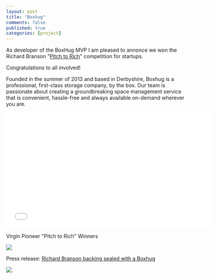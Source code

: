 ```yaml
---
layout: post
title: "Boxhug"
comments: false
published: true
categories: [project]
---
```


As developer of the BoxHug MVP I am pleased to annonce we won the Richard
Branson "[Pitch to Rich](http://www.virginmediapioneers.com/2014/03/pitch-to-rich-competition-win-the-chance-to-pitch-to-richard-branson/)" competition for startups.

Congratulations to all involved!

<!--more-->

Founded in the summer of 2013 and based in Derbyshire, Boxhug is a
professional, first-class storage company, by the box. Our team is passionate
about creating a groundbreaking space management service that is convenient,
hassle-free and always available on-demand wherever you are.

<iframe allowfullscreen="" frameborder="0" height="315"
src="//www.youtube.com/embed/zaavuvuU6mw" width="560"></iframe>

Virgin Pioneer "Pitch to Rich" Winners

<img src="http://about.virginmedia.com/images/press_releases/IgorRubets02.JPG" />

Press release: [Richard Branson backing sealed with a Boxhug](http://about.virginmedia.com/press-release/9432/sir-richard-bransons-backing-sealed-with-a-boxhug-and-a-mipic-at-pitch-to-rich-2014)

<img src="https://pbs.twimg.com/media/BidZUd4CIAAljJD.jpg" />

